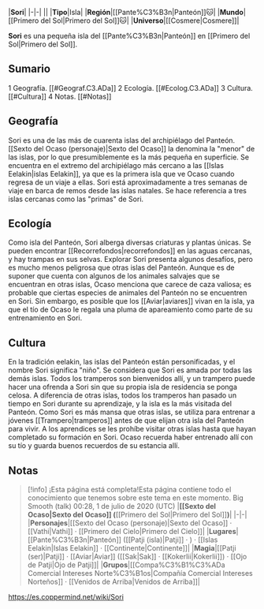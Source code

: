 

|**Sori**|
|-|-|
||
|**Tipo**|Isla|
|**Región**|[[Pante%C3%B3n\|Panteón]]🐱︎|
|**Mundo**|[[Primero del Sol\|Primero del Sol]]🐱︎|
|**Universo**|[[Cosmere\|Cosmere]]|

**Sori** es una pequeña isla del [[Pante%C3%B3n\|Panteón]] en [[Primero del Sol\|Primero del Sol]].

## Sumario

1 Geografía. [[#Geograf.C3.ADa]] 
2 Ecología. [[#Ecolog.C3.ADa]] 
3 Cultura. [[#Cultura]] 
4 Notas. [[#Notas]] 


## Geografía
Sori es una de las más de cuarenta islas del archipiélago del Panteón. [[Sexto del Ocaso (personaje)\|Sexto del Ocaso]] la denomina la "menor" de las islas, por lo que presumiblemente es la más pequeña en superficie. Se encuentra en el extremo del archipiélago más cercano a las [[Islas Eelakin\|islas Eelakin]], ya que es la primera isla que ve Ocaso cuando regresa de un viaje a ellas. Sori está aproximadamente a tres semanas de viaje en barca de remos desde las islas natales. Se hace referencia a tres islas cercanas como las "primas" de Sori.

## Ecología
Como isla del Panteón, Sori alberga diversas criaturas y plantas únicas. Se pueden encontrar [[Recorrefondos\|recorrefondos]] en las aguas cercanas, y hay trampas en sus selvas. Explorar Sori presenta algunos desafíos, pero es mucho menos peligrosa que otras islas del Panteón. Aunque es de suponer que cuenta con algunos de los animales salvajes que se encuentran en otras islas, Ocaso menciona que carece de caza valiosa; es probable que ciertas especies de animales del Panteón no se encuentren en Sori. Sin embargo, es posible que los [[Aviar\|aviares]] vivan en la isla, ya que el tío de Ocaso le regala una pluma de apareamiento como parte de su entrenamiento en Sori.

## Cultura
En la tradición eelakin, las islas del Panteón están personificadas, y el nombre Sori significa "niño". Se considera que Sori es amada por todas las demás islas. Todos los tramperos son bienvenidos allí, y un trampero puede hacer una ofrenda a Sori sin que su propia isla de residencia se ponga celosa. A diferencia de otras islas, todos los tramperos han pasado un tiempo en Sori durante su aprendizaje, y la isla es la más visitada del Panteón.
Como Sori es más mansa que otras islas, se utiliza para entrenar a jóvenes [[Trampero\|tramperos]] antes de que elijan otra isla del Panteón para vivir. A los aprendices se les prohíbe visitar otras islas hasta que hayan completado su formación en Sori. Ocaso recuerda haber entrenado allí con su tío y guarda buenos recuerdos de su estancia allí.

## Notas

> [!info] ¡Esta página está completa!Esta página contiene todo el conocimiento que tenemos sobre este tema en este momento.
Big Smooth (talk) 00:28, 1 de julio de 2020 (UTC)
|**[[Sexto del Ocaso\|Sexto del Ocaso]] (**[[Primero del Sol\|Primero del Sol]]**)**|
|-|-|
|**Personajes**|[[Sexto del Ocaso (personaje)\|Sexto del Ocaso]] · [[Vathi\|Vathi]] · [[Primero del Cielo\|Primero del Cielo]]|
|**Lugares**|[[Pante%C3%B3n\|Panteón]] ([[Patji (isla)\|Patji]] · ) · [[Islas Eelakin\|Islas Eelakin]] · [[Continente\|Continente]]|
|**Magia**|[[Patji (ser)\|Patji]] · [[Aviar\|Aviar]] ([[Sak\|Sak]] · [[Kokerlii\|Kokerlii]]) · [[Ojo de Patji\|Ojo de Patji]]|
|**Grupos**|[[Compa%C3%B1%C3%ADa Comercial Intereses Norte%C3%B1os\|Compañía Comercial Intereses Norteños]] · [[Venidos de Arriba\|Venidos de Arriba]]|



https://es.coppermind.net/wiki/Sori